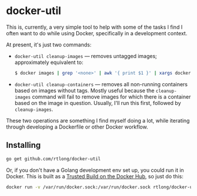 # docker-util

This is, currently, a very simple tool to help with some of the tasks I find I often want to do while using Docker, specifically in a development context.

At present, it's just two commands:

- `docker-util cleanup-images` &mdash; removes untagged images; approximately equivalent to:
    ```bash
    $ docker images | grep '<none>' | awk '{ print $1 }' | xargs docker rmi
    ```

- `docker-util cleanup-containers` &mdash; removes all non-running containers based on images without tags. Mostly useful because the `cleanup-images` command will fail to remove images for which there is a container based on the image in question. Usually, I'll run this first, followed by `cleanup-images`.

These two operations are something I find myself doing a lot, while iterating through developing a Dockerfile or other Docker workflow.

## Installing

```bash
go get github.com/rtlong/docker-util
```

Or, if you don't have a Golang development env set up, you could run it in Docker. This is built as a [Trusted Build on the Docker Hub](https://registry.hub.docker.com/u/rtlong/docker-util), so just do this:

```bash
docker run -v /var/run/docker.sock:/var/run/docker.sock rtlong/docker-util <command>
```
